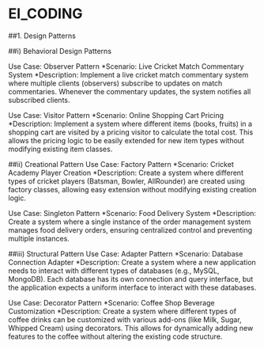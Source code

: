# EI_CODING

##1. Design Patterns
   
##i) Behavioral Design Patterns

Use Case: Observer Pattern 
*Scenario: Live Cricket Match Commentary System
*Description:
Implement a live cricket match commentary system where multiple clients (observers) subscribe to updates on match commentaries. Whenever the commentary updates, the system notifies all subscribed clients.

Use Case: Visitor Pattern
*Scenario: Online Shopping Cart Pricing
*Description:
Implement a system where different items (books, fruits) in a shopping cart are visited by a pricing visitor to calculate the total cost. This allows the pricing logic to be easily extended for new item types without modifying existing item classes.

##ii) Creational Pattern
Use Case: Factory Pattern
*Scenario: Cricket Academy Player Creation
*Description:
Create a system where different types of cricket players (Batsman, Bowler, AllRounder) are created using factory classes, allowing easy extension without modifying existing creation logic.

Use Case: Singleton Pattern
*Scenario: Food Delivery System 
*Description:
Create a system where a single instance of the order management system manages food delivery orders, ensuring centralized control and preventing multiple instances.


##iii) Structural Pattern
Use Case: Adapter Pattern
*Scenario: Database Connection Adapter
*Description:
Create a system where a new application needs to interact with different types of databases (e.g., MySQL, MongoDB). Each database has its own connection and query interface, but the application expects a uniform interface to interact with these databases.

Use Case: Decorator Pattern
*Scenario: Coffee Shop Beverage Customization
*Description:
Create a system where different types of coffee drinks can be customized with various add-ons (like Milk, Sugar, Whipped Cream) using decorators. This allows for dynamically adding new features to the coffee without altering the existing code structure.








